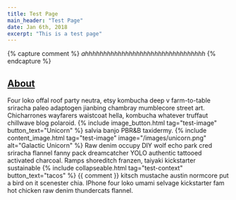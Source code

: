 ```yaml
---
title: Test Page
main_header: "Test Page"
date: Jan 6th, 2018
excerpt: "This is a test page"
---
```

{% capture comment %}
*ahhhhhhhhhhhhhhhhhhhhhhhhhhhhhhhhh*
{% endcapture %}

## [About](#)
Four loko offal roof party neutra, etsy kombucha deep v farm-to-table sriracha paleo adaptogen jianbing chambray mumblecore street art. Chicharrones wayfarers waistcoat hella, kombucha whatever truffaut chillwave blog polaroid.
{% include image_button.html tag="test-image" button_text="Unicorn" %}
salvia banjo PBR&B taxidermy.
{% include content_image.html tag="test-image" image="/images/unicorn.png" alt="Galactic Unicorn" %}
Raw denim occupy DIY wolf echo park cred sriracha flannel fanny pack dreamcatcher YOLO authentic tattooed activated charcoal. Ramps shoreditch franzen, taiyaki kickstarter sustainable 
{% include collapseable.html tag="test-context" button_text="tacos" %} 
<span markdown="1" class="collapseable-section test-context" > {{ comment }} </span>
kitsch mustache austin normcore put a bird on it scenester chia. IPhone four loko umami selvage kickstarter fam hot chicken raw denim thundercats flannel. 